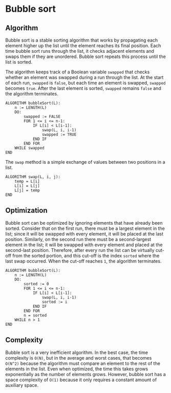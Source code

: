 # Bubble sort
## Algorithm
Bubble sort is a stable sorting algorithm that works by propagating each element higher up the list until the element reaches its final position. Each time bubble sort runs through the list, it checks adjacent elements and swaps them if they are unordered. Bubble sort repeats this process until the list is sorted.

The algorithm keeps track of a Boolean variable `swapped` that checks whether an element was swapped during a run through the list. At the start of each run, `swapped` is `false`, but each time an element is swapped, `swapped` becomes `true`. After the last element is sorted, `swapped` remains `false` and the algorithm terminates.
```
ALGORITHM bubbleSort(L):
    n := LENGTH(L)
    DO:
        swapped := FALSE
        FOR 1 <= i <= n-1:
            IF L[i] < L[i-1]:
                swap(L, i, i-1)
                swapped := TRUE
            END IF
        END FOR
    WHILE swapped
END
```
The `swap` method is a simple exchange of values between two positions in a list.
```
ALGORITHM swap(L, i, j):
    temp = L[i]
    L[i] = L[j]
    L[j] = temp
END
```

## Optimization
Bubble sort can be optimized by ignoring elements that have already been sorted. Consider that on the first run, there must be a largest element in the list; since it will be swapped with every element, it will be placed at the last position. Similarly, on the second run there must be a second-largest element in the list; it will be swapped with every element and placed at the second-last position. Therefore, after every run the list can be virtually cut-off from the sorted portion, and this cut-off is the index `sorted` where the last swap occurred. When the cut-off reaches `1`, the algorithm terminates.
```
ALGORITHM bubbleSort(L):
    n := LENGTH(L)
    DO:
        sorted := 0
        FOR 1 <= i <= n-1:
            IF L[i] < L[i-1]:
                swap(L, i, i-1)
                sorted := i
            END IF
        END FOR
        n = sorted
    WHILE n > 1
END
```
## Complexity
Bubble sort is a very inefficient algorithm. In the best case, the time complexity is `O(N)`, but in the average and worst cases, that becomes `O(N^2)` because the algorithm must compare an element to the rest of the elements in the list. Even when optimized, the time this takes grows exponentially as the number of elements grows. However, bubble sort has a space complexity of `O(1)` because it only requires a constant amount of auxiliary space.
